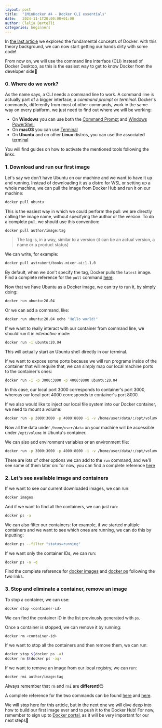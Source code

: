 ```yaml
---
layout: post
title:  "1MinDocker #4 - Docker CLI essentials"
date:   2024-11-1T20:00:00+01:00
author: Clelia Bertelli
categories: beginners
---
```


In [the last article](https://dev.to/astrabert/1mindocker-3-fundamental-concepts-55ph) we explored the fundamental concepts of Docker: with this theory background, we can now start getting our hands dirty with some code!

From now on, we will use the command line interface (CLI) instead of Docker Desktop, as this is the easiest way to get to know Docker from the developer side🤗

### 0. Where do we work?

As the name says, a CLI needs a command line to work. A command line is actually part of a bigger interface, a _command prompt_ or _terminal_. Docker's commands, differently from most of other commands, work in the same way on every platform, we just need to find out where we will be working:

- On **Windows** you can use both the [Command Prompt](https://support.kaspersky.com/common/windows/14637#block0) and [Windows PowerShell](https://learn.microsoft.com/en-us/powershell/scripting/windows-powershell/starting-windows-powershell?view=powershell-7.4&viewFallbackFrom=powershell-7)
- On **macOS** you can use [Terminal](https://support.apple.com/guide/terminal/get-started-pht23b129fed/2.14/mac/15.0)
- On **Ubuntu** and on other **Linux** distros, you can use the associated [terminal](https://ubuntu.com/tutorials/command-line-for-beginners#3-opening-a-terminal)

You will find guides on how to activate the mentioned tools following the links.

### 1. Download and run our first image

Let's say we don't have Ubuntu on our machine and we want to have it up and running. Instead of downloading it as a distro for WSL or setting up a whole machine, we can pull the image from Docker Hub and run it on our machine:

```bash
docker pull ubuntu
```

This is the easiest way in which we could perform the pull: we are directly calling the image name, without specifying the author or the version.
To do a complete pull, we should use this convention:

```bash
docker pull author/image:tag
```

> The tag is, in a way, similar to a version (it can be an actual version, a name or a product status)

We can write, for example:

```bash
docker pull astrabert/books-mixer-ai:1.1.0
```

By default, when we don't specify the tag, Docker pulls the `latest` image. Find a complete reference for the `pull`  command [here](https://docs.docker.com/reference/cli/docker/image/pull/).

Now that we have Ubuntu as a Docker image, we can try to run it, by simply doing:

```bash
docker run ubuntu:20.04
```

Or we can add a command, like:

```bash
docker run ubuntu:20.04 echo "Hello world!"
```

If we want to really interact with our container from command line, we should run it in _interactive_ mode:

```bash
docker run -i ubuntu:20.04
```

This will actually start an Ubuntu shell directly in our terminal.

If we want to expose some ports because we will run programs inside of the container that will require that, we can simply map our local machine ports to the container's ones:

```bash
docker run -i -p 3000:3000 -p 4000:8000 ubuntu:20.04
```

In this case, our local port 3000 corresponds to container's port 3000, whereas our local port 4000 corresponds to container's port 8000. 

If we also would like to inject our local file system into our Docker container, we need to mount a volume:

```bash
docker run -p 3000:3000 -p 4000:8000 -i -v /home/user/data/:/opt/volume/ ubuntu:20.04
```

Now all the data under `/home/user/data` on your machine will be accessible under `/opt/volume` in Ubuntu's container.

We can also add environment variables or an environment file: 

```bash
docker run -p 3000:3000 -p 4000:8000 -i -v /home/user/data/:/opt/volume/ -e VARENV=foo --env-file ./.env.local ubuntu:20.04
```

There are lots of other options we can add to the `run` command, and we'll see some of them later on: for now, you can find a complete reference [here](https://docs.docker.com/reference/cli/docker/container/run)

### 2. Let's see available image and containers

If we want to see our current downloaded images, we can run:

```bash
docker images
```

And if we want to find all the containers, we can just run:

```bash
docker ps -a
```

We can also filter our containers: for example, if we started multiple containers and we want to see which ones are running, we can do this by inputting: 

```bash
docker ps --filter "status=running"
```

If we want only the container IDs, we can run:

```bash
docker ps -a -q
```

Find the complete reference for [docker images](https://docs.docker.com/reference/cli/docker/image/ls/) and [docker ps](https://docs.docker.com/reference/cli/docker/container/ls/)  following the two links.

### 3. Stop and eliminate a container, remove an image

To stop a container, we can use:

```bash
docker stop <container-id>
```

We can find the container ID in the list previously generated with `ps`. 

Once a container is stopped, we can remove it by running:

```bash
docker rm <container-id>
```

If we want to stop all the containers and then remove them, we can run:

```bash
docker stop $(docker ps -a)
docker rm $(docker ps -aq)
```

If we want to remove an image from our local registry, we can run:

```bash
docker rmi author/image:tag
```

Always remember that `rm` and `rmi` are **different**!😊

A complete reference for the two commands can be found [here](https://docs.docker.com/reference/cli/docker/container/rm/) and [here](https://docs.docker.com/reference/cli/docker/image/rm/).

We will stop here for this article, but in the next one we will dive deep into how to build our first image ever and to push it to the Docker Hub!
For now, remember to sign up to [Docker portal](https://app.docker.com/signup), as it will be very important for our next steps🥰
